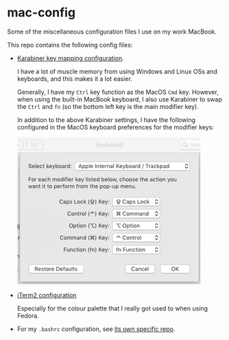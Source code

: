 # mac-config
Some of the miscellaneous configuration files I use on my work MacBook.

This repo contains the following config files:

* [Karabiner key mapping configuration](karabiner/).

  I have a lot of muscle memory from using Windows and Linux OSs and keyboards, and this makes it a lot easier.
  
  Generally, I have my `Ctrl` key function as the MacOS `Cmd` key. However, when using the built-in MacBook keyboard, I also use Karabiner to swap the `Ctrl` and `fn` (so the bottom left key is the main modifier key).
  
  In addition to the above Karabiner settings, I have the following configured in the MacOS keyboard preferences for the modifier keys:
  
  ![Keyboard settings](keyboardsettings.png)
* [iTerm2 configuration](iterm2/)
  
  Especially for the colour palette that I really got used to when using Fedora.
* For my `.bashrc` configuration, see [its own specific repo](https://github.com/lucascosti/bashrc).
